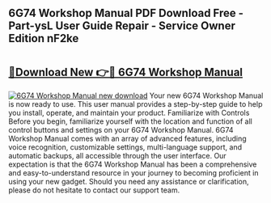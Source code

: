 ## 6G74 Workshop Manual PDF Download Free - Part-ysL User Guide Repair - Service Owner Edition nF2ke

# <h2><a href="http://bc6708.oget.top/?id=6G74+Workshop+Manual">🔗Download New 👉🔴 6G74 Workshop Manual</a></h2>

[![6G74 Workshop Manual new download](https://i.imgur.com/5g1atiW.png)](http://bc6708.oget.top/?id=6G74+Workshop+Manual)
Your new 6G74 Workshop Manual is now ready to use. This user manual provides a step-by-step guide to help you install, operate, and maintain your product. Familiarize with Controls Before you begin, familiarize yourself with the location and function of all control buttons and settings on your 6G74 Workshop Manual. 6G74 Workshop Manual comes with an array of advanced features, including voice recognition, customizable settings, multi-language support, and automatic backups, all accessible through the user interface. Our expectation is that the 6G74 Workshop Manual has been a comprehensive and easy-to-understand resource in your journey to becoming proficient in using your new gadget. Should you need any assistance or clarification, please do not hesitate to contact our support team.
